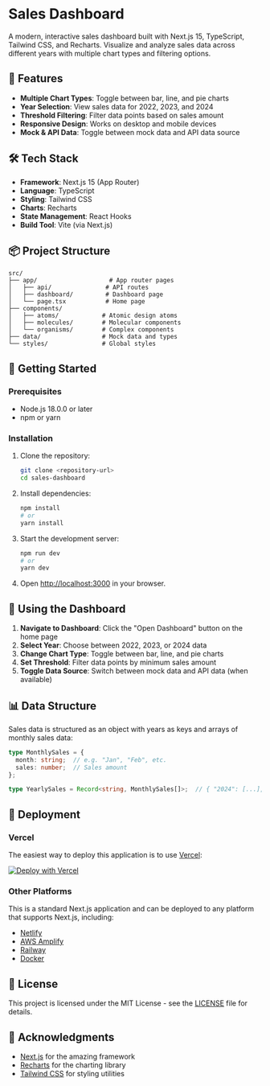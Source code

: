 # Sales Dashboard

A modern, interactive sales dashboard built with Next.js 15, TypeScript, Tailwind CSS, and Recharts. Visualize and analyze sales data across different years with multiple chart types and filtering options.

## 🚀 Features

- **Multiple Chart Types**: Toggle between bar, line, and pie charts
- **Year Selection**: View sales data for 2022, 2023, and 2024
- **Threshold Filtering**: Filter data points based on sales amount
- **Responsive Design**: Works on desktop and mobile devices
- **Mock & API Data**: Toggle between mock data and API data source

## 🛠 Tech Stack

- **Framework**: Next.js 15 (App Router)
- **Language**: TypeScript
- **Styling**: Tailwind CSS
- **Charts**: Recharts
- **State Management**: React Hooks
- **Build Tool**: Vite (via Next.js)

## 📦 Project Structure

```
src/
├── app/                    # App router pages
│   ├── api/               # API routes
│   ├── dashboard/         # Dashboard page
│   └── page.tsx           # Home page
├── components/
│   ├── atoms/            # Atomic design atoms
│   ├── molecules/        # Molecular components
│   └── organisms/        # Complex components
├── data/                 # Mock data and types
└── styles/               # Global styles
```

## 🚀 Getting Started

### Prerequisites

- Node.js 18.0.0 or later
- npm or yarn

### Installation

1. Clone the repository:
   ```bash
   git clone <repository-url>
   cd sales-dashboard
   ```

2. Install dependencies:
   ```bash
   npm install
   # or
   yarn install
   ```

3. Start the development server:
   ```bash
   npm run dev
   # or
   yarn dev
   ```

4. Open [http://localhost:3000](http://localhost:3000) in your browser.

## 🎨 Using the Dashboard

1. **Navigate to Dashboard**: Click the "Open Dashboard" button on the home page
2. **Select Year**: Choose between 2022, 2023, or 2024 data
3. **Change Chart Type**: Toggle between bar, line, and pie charts
4. **Set Threshold**: Filter data points by minimum sales amount
5. **Toggle Data Source**: Switch between mock data and API data (when available)

## 📊 Data Structure

Sales data is structured as an object with years as keys and arrays of monthly sales data:

```typescript
type MonthlySales = {
  month: string;  // e.g. "Jan", "Feb", etc.
  sales: number;  // Sales amount
};

type YearlySales = Record<string, MonthlySales[]>;  // { "2024": [...], "2023": [...], ... }
```

## 🚀 Deployment

### Vercel

The easiest way to deploy this application is to use [Vercel](https://vercel.com):

[![Deploy with Vercel](https://vercel.com/button)](https://vercel.com/new/clone?repository-url=<your-repo-url>)

### Other Platforms

This is a standard Next.js application and can be deployed to any platform that supports Next.js, including:

- [Netlify](https://www.netlify.com/)
- [AWS Amplify](https://aws.amazon.com/amplify/)
- [Railway](https://railway.app/)
- [Docker](https://www.docker.com/)

## 📝 License

This project is licensed under the MIT License - see the [LICENSE](LICENSE) file for details.

## 🙏 Acknowledgments

- [Next.js](https://nextjs.org/) for the amazing framework
- [Recharts](https://recharts.org/) for the charting library
- [Tailwind CSS](https://tailwindcss.com/) for styling utilities
